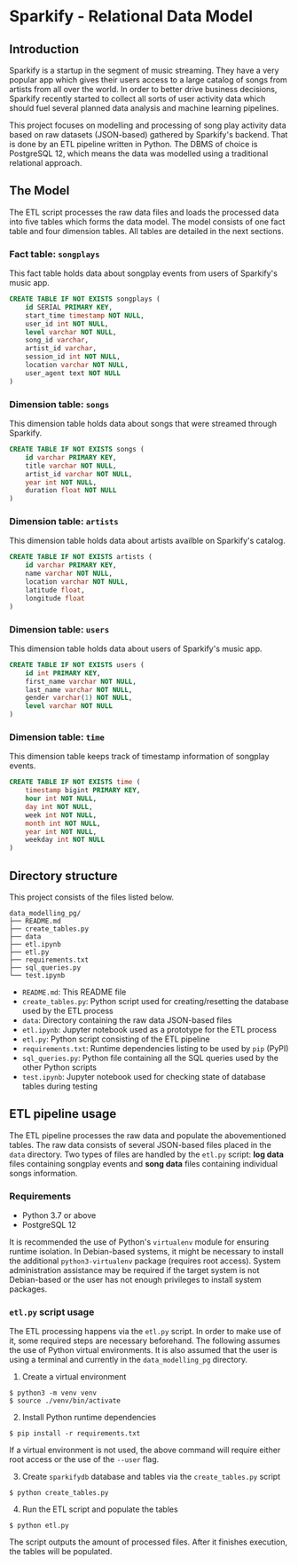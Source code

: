 # Sparkify - Relational Data Model

## Introduction

Sparkify is a startup in the segment of music streaming. They have a
very popular app which gives their users access to a large catalog
of songs from artists from all over the world. In order to better
drive business decisions, Sparkify recently started to collect all
sorts of user activity data which should fuel several planned data
analysis and machine learning pipelines.

This project focuses on modelling and processing of song play activity
data based on raw datasets (JSON-based) gathered by Sparkify's backend.
That is done by an ETL pipeline written in Python. The DBMS of choice is
PostgreSQL 12, which means the data was modelled using a traditional
relational approach.

## The Model

The ETL script processes the raw data files and loads the processed data
into five tables which forms the data model. The model consists of one
fact table and four dimension tables. All tables are detailed in the next
sections.

### Fact table: `songplays`

This fact table holds data about songplay events from users of Sparkify's
music app.

```sql
CREATE TABLE IF NOT EXISTS songplays (
    id SERIAL PRIMARY KEY,
    start_time timestamp NOT NULL,
    user_id int NOT NULL,
    level varchar NOT NULL,
    song_id varchar,
    artist_id varchar,
    session_id int NOT NULL,
    location varchar NOT NULL,
    user_agent text NOT NULL
)
```

### Dimension table: `songs`

This dimension table holds data about songs that were streamed through Sparkify.

```sql
CREATE TABLE IF NOT EXISTS songs (
    id varchar PRIMARY KEY,
    title varchar NOT NULL,
    artist_id varchar NOT NULL,
    year int NOT NULL,
    duration float NOT NULL
)
```

### Dimension table: `artists`

This dimension table holds data about artists availble on Sparkify's catalog.

```sql
CREATE TABLE IF NOT EXISTS artists (
    id varchar PRIMARY KEY,
    name varchar NOT NULL,
    location varchar NOT NULL,
    latitude float,
    longitude float
)
```

### Dimension table: `users`

This dimension table holds data about users of Sparkify's music app.

```sql
CREATE TABLE IF NOT EXISTS users (
    id int PRIMARY KEY,
    first_name varchar NOT NULL,
    last_name varchar NOT NULL,
    gender varchar(1) NOT NULL,
    level varchar NOT NULL
)
```

### Dimension table: `time`

This dimension table keeps track of timestamp information of songplay events.

```sql
CREATE TABLE IF NOT EXISTS time (
    timestamp bigint PRIMARY KEY,
    hour int NOT NULL,
    day int NOT NULL,
    week int NOT NULL,
    month int NOT NULL,
    year int NOT NULL,
    weekday int NOT NULL
)
```

## Directory structure

This project consists of the files listed below.

```
data_modelling_pg/
├── README.md
├── create_tables.py
├── data
├── etl.ipynb
├── etl.py
├── requirements.txt
├── sql_queries.py
└── test.ipynb
```
* `README.md`: This README file
* `create_tables.py`: Python script used for creating/resetting the database used by the ETL process
* `data`: Directory containing the raw data JSON-based files
* `etl.ipynb`: Jupyter notebook used as a prototype for the ETL process
* `etl.py`: Python script consisting of the ETL pipeline
* `requirements.txt`: Runtime dependencies listing to be used by `pip` (PyPI)
* `sql_queries.py`: Python file containing all the SQL queries used by the other Python scripts
* `test.ipynb`: Jupyter notebook used for checking state of database tables during testing

## ETL pipeline usage

The ETL pipeline processes the raw data and populate the abovementioned tables.
The raw data consists of several JSON-based files placed in the `data` directory.
Two types of files are handled by the `etl.py` script: **log data** files containing
songplay events and **song data** files containing individual songs information.

### Requirements

- Python 3.7 or above
- PostgreSQL 12

It is recommended the use of Python's `virtualenv` module for ensuring runtime isolation.
In Debian-based systems, it might be necessary to install the additional
`python3-virtualenv` package (requires root access). System administration assistance
may be required if the target system is not Debian-based or the user has not enough
privileges to install system packages.

### `etl.py` script usage

The ETL processing happens via the `etl.py` script. In order to make use of it, some
required steps are necessary beforehand. The following assumes the use of Python
virtual environments. It is also assumed that the user is using a terminal and
currently in the `data_modelling_pg` directory.

1. Create a virtual environment

```
$ python3 -m venv venv
$ source ./venv/bin/activate
```

2. Install Python runtime dependencies

```
$ pip install -r requirements.txt
```

If a virtual environment is not used, the above command will require either root
access or the use of the `--user` flag.

3. Create `sparkifydb` database and tables via the `create_tables.py` script

```
$ python create_tables.py
```

4. Run the ETL script and populate the tables

```
$ python etl.py
```

The script outputs the amount of processed files. After it finishes execution, the
tables will be populated.
